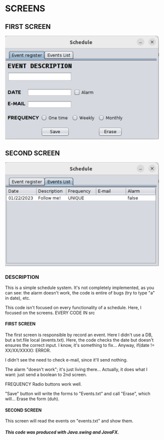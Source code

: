 <div>
<h1>SCREENS</h1>
<h2>FIRST SCREEN</h2>
<img src="1st screen.png">
<h2>SECOND SCREEN</h2>
<img src="2nd screen.png">
</div>
<h3>DESCRIPTION</h3>

This is a simple schedule system. It's not completely implemented, as you can see: the alarm doesn't 
work, the code is entire of bugs (try to type "a" in date), etc.

This code isn't focused on every functionality of a schedule. Here, I focused on the screens. 
EVERY CODE IN src


<h4>FIRST SCREEN</h4> 
The first screen is responsible by record an event. Here I didn't use a DB, but a txt.file local 
(events.txt). Here, the code checks the date but doesn't ensures the correct input. I know, it's 
something to fix... Anyway, if(date != XX/XX/XXXX): ERROR.

I didn't see the need to check e-mail, since it'll send nothing.

The alarm "doesn't work"; it's just living there... Actually, it does what I want: just send a 
boolean to 2nd screen.

FREQUENCY Radio buttons work well.

"Save" button will write the forms to "Events.txt" and call "Erase", which will... Erase the form (duh).

<h4>SECOND SCREEN</h4> 

This screen will read the events on "events.txt" and show them.

<h5>This code was produced with Java.swing and JavaFX. </h5>





